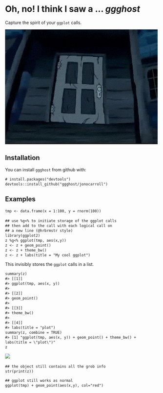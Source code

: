 # Oh, no! I think I saw a ... *ggghost*

Capture the spirit of your `ggplot` calls.

![](https://github.com/jonocarroll/ggghost/raw/master/inst/img/scooby.gif)

## Installation

You can install `ggghost` from github with:

```{r}
# install.packages("devtools")
devtools::install_github("ggghost/jonocarroll")
```

## Examples

```{r}
tmp <- data.frame(x = 1:100, y = rnorm(100))

## use %g<% to initiate storage of the ggplot calls
## then add to the call with each logical call on 
## a new line (@hrbrmstr style)
library(ggplot2)
z %g<% ggplot(tmp, aes(x,y))
z <- z + geom_point()
z <- z + theme_bw()
z <- z + labs(title = "My cool ggplot")
```

This invisibly stores the `ggplot` calls in a list.

```{r}
summary(z)
#> [[1]]
#> ggplot(tmp, aes(x, y))
#> 
#> [[2]]
#> geom_point()
#> 
#> [[3]]
#> theme_bw()
#> 
#> [[4]]
#> labs(title = "plot")
summary(z, combine = TRUE)
#> [1] "ggplot(tmp, aes(x, y)) + geom_point() + theme_bw() + labs(title = \"plot\")"
z
```
![](https://github.com/jonocarroll/ggghost/raw/master/inst/img/example1.gif)

```{r}
## the object still contains all the grob info
str(print(z))
```

```{r}
## ggplot still works as normal
ggplot(tmp) + geom_point(aes(x,y), col="red")
```
